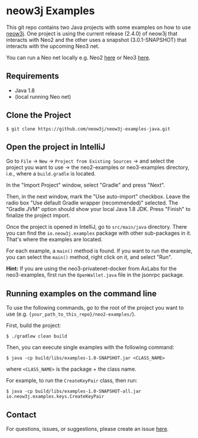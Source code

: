 # neow3j Examples

This git repo contains two Java projects with some examples on how to use [neow3j](https://github.com/neow3j/neow3j). One project is using the current release (2.4.0) of neow3j that interacts with Neo2 and the other uses a snapshot (3.0.1-SNAPSHOT) that interacts with the upcoming Neo3 net.

You can run a Neo net locally e.g. Neo2 [here](https://github.com/axlabs/neo2-privatenet-openwallet-docker) or Neo3 [here](https://github.com/axlabs/neo3-privatenet-docker).

## Requirements

- Java 1.8
- (local running Neo net)

## Clone the Project

```
$ git clone https://github.com/neow3j/neow3j-examples-java.git
```

## Open the project in IntelliJ

Go to `File` -> `New` -> `Project from Existing Sources` -> and select the project you want to use -> the neo2-examples or neo3-examples directory, i.e., where a `build.gradle` is located.

In the "Import Project" window, select "Gradle" and press "Next".

Then, in the next window, mark the "Use auto-import" checkbox. Leave the
radio box "Use default Gradle wrapper (recommended)" selected. The "Gradle JVM"
option should show your local Java 1.8 JDK. Press "Finish" to finalize the
project import.

Once the project is opened in IntelliJ, go to `src/main/java` directory.
There you can find the `io.neow3j.examples` package with other sub-packages in it.
That's where the examples are located.

For each example, a `main()` method is found. If you want to run
the example, you can select the `main()` method, right click on it,
and select "Run".

**Hint:** If you are using the neo3-privatenet-docker from AxLabs for the neo3-examples, first run the `OpenWallet.java` file in the jsonrpc package.

## Running examples on the command line

To use the following commands, go to the root of the project you want to use (e.g. `{your_path_to_this_repo}/neo2-examples/`).

First, build the project:

```
$ ./gradlew clean build
```

Then, you can execute single examples with the following command:

```
$ java -cp build/libs/examples-1.0-SNAPSHOT.jar <CLASS_NAME>
```

where `<CLASS_NAME>` is the package + the class name.

For example, to run the `CreateKeyPair` class, then run:

```
$ java -cp build/libs/examples-1.0-SNAPSHOT-all.jar io.neow3j.examples.keys.CreateKeyPair
```

## Contact

For questions, issues, or suggestions, please create an issue [here](https://github.com/neow3j/neow3j/issues).
